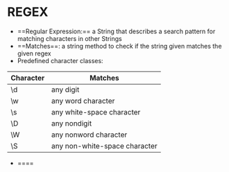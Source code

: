 # REGEX
- ==Regular Expression:== a String that describes a search pattern for matching characters in other Strings
- ==Matches==: a string method to check if the string given matches the given regex
- Predefined character classes:

| Character | Matches                       |
| --------- | ----------------------------- |
| \d        | any digit                     |
| \w        | any word character            |
| \s        | any white-space character     |
| \D        | any nondigit                  |
| \W        | any nonword character         |
| \S        | any non-white-space character |
- ====